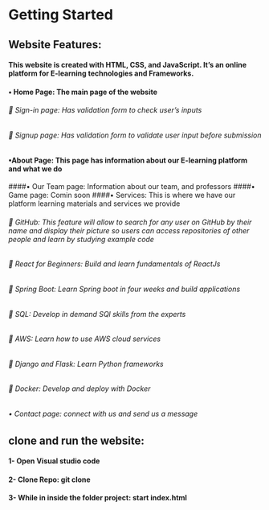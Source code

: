 # Getting Started
## Website Features: 
#### This website is created with HTML, CSS, and JavaScript. It’s an online platform for E-learning technologies and Frameworks. 
#### •	Home Page: The main page of the website 
###### 	Sign-in page: Has validation form to check user’s inputs
###### 	Signup page: Has validation form to validate user input before submission
#### •About Page: This page has information about our E-learning platform and what we do
####•	Our Team page: Information about our team, and professors
####•	Game page: Comin soon
####•	Services: This is where we have our platform learning materials and services we provide
###### 	GitHub: This feature will allow to search for any user on GitHub by their name and display their picture so users can access repositories of other people and learn by studying example code
###### 	React for Beginners: Build and learn fundamentals of ReactJs
###### 	Spring Boot: Learn Spring boot in four weeks and build applications
###### 	SQL: Develop in demand SQl skills from the experts
###### 	AWS: Learn how to use AWS cloud services 
###### 	Django and Flask: Learn Python frameworks
###### 	Docker: Develop and deploy with Docker
###### •	Contact page: connect with us and send us a message
## clone and run the website: 
#### 1-	Open Visual studio code 
#### 2-	Clone Repo: git clone 
#### 3-	While in inside the folder project: start index.html
